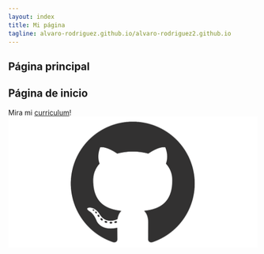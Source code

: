 ```yaml
---
layout: index
title: Mi página
tagline: alvaro-rodriguez.github.io/alvaro-rodriguez2.github.io	
---
```


Página principal
----------------

Página de inicio
----------------
Mira mi [curriculum](about)!
![Git HUB](images/github.png)
